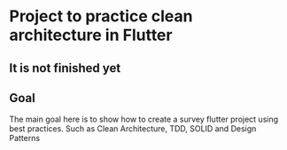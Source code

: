 # Project to practice clean architecture in Flutter

## It is not finished yet

## Goal
The main goal here is to show how to create a survey flutter project using best practices. Such as Clean Architecture, TDD, SOLID and Design Patterns
